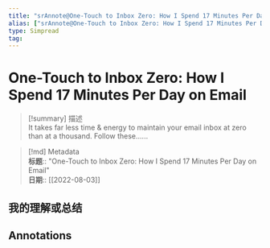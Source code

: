 ```yaml
---
title: "srAnnote@One-Touch to Inbox Zero: How I Spend 17 Minutes Per Day on Email"
alias: ["srAnnote@One-Touch to Inbox Zero: How I Spend 17 Minutes Per Day on Email"]
type: Simpread
tag: 
---
```


# One-Touch to Inbox Zero: How I Spend 17 Minutes Per Day on Email

> [!summary] 描述  
> It takes far less time & energy to maintain your email inbox at zero than at a thousand. Follow these......

> [!md] Metadata  
> **标题**:: "One-Touch to Inbox Zero: How I Spend 17 Minutes Per Day on Email"  
> **日期**:: [[2022-08-03]]  

## 我的理解或总结

## Annotations

